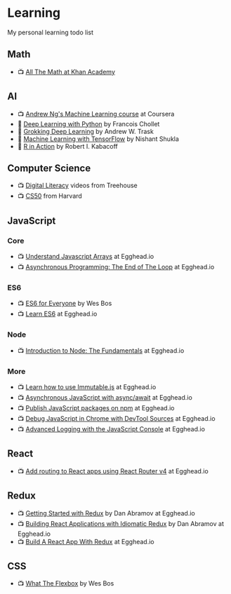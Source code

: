 # Learning
My personal learning todo list


## Math
- 📺 [All The Math at Khan Academy](https://www.khanacademy.org/math/)

## AI
- 📺 [Andrew Ng's Machine Learning course](https://www.coursera.org/learn/machine-learning) at Coursera
- 📔 [Deep Learning with Python](https://www.manning.com/books/deep-learning-with-python) by Francois Chollet
- 📔 [Grokking Deep Learning](https://www.manning.com/books/grokking-deep-learning) by Andrew W. Trask
- 📔 [Machine Learning with TensorFlow](https://www.manning.com/books/machine-learning-with-tensorflow) by Nishant Shukla
- 📔 [R in Action](https://www.manning.com/books/r-in-action-second-edition) by Robert I. Kabacoff

## Computer Science
- 📺 [Digital Literacy](https://teamtreehouse.com/library/topic:digital-literacy) videos from Treehouse
- 📺 [CS50](https://www.edx.org/course/introduction-computer-science-harvardx-cs50x) from Harvard


## JavaScript

### Core
- 📺 [Understand Javascript Arrays](https://egghead.io/courses/understand-javascript-arrays) at Egghead.io
- 📺 [Asynchronous Programming: The End of The Loop](https://egghead.io/courses/asynchronous-programming-the-end-of-the-loop) at Egghead.io

### ES6
- 📺 [ES6 for Everyone](https://es6.io/) by Wes Bos
- 📺 [Learn ES6](https://egghead.io/courses/learn-es6-ecmascript-2015) at Egghead.io

### Node
- 📺 [Introduction to Node: The Fundamentals](https://egghead.io/courses/introduction-to-node-the-fundamentals) at Egghead.io

### More
- 📺 [Learn how to use Immutable.js](https://egghead.io/courses/learn-how-to-use-immutable-js) at Egghead.io
- 📺 [Asynchronous JavaScript with async/await](https://egghead.io/courses/asynchronous-javascript-with-async-await) at Egghead.io
- 📺 [Publish JavaScript packages on npm](https://egghead.io/courses/publish-javascript-packages-on-npm) at Egghead.io
- 📺 [Debug JavaScript in Chrome with DevTool Sources](https://egghead.io/courses/chrome-devtools-sources-panel) at Egghead.io
- 📺 [Advanced Logging with the JavaScript Console](https://egghead.io/courses/js-console-for-power-users) at Egghead.io

## React
- 📺 [Add routing to React apps using React Router v4](https://egghead.io/courses/add-routing-to-react-apps-using-react-router-v4) at Egghead.io


## Redux
- 📺 [Getting Started with Redux](https://egghead.io/courses/getting-started-with-redux) by Dan Abramov at Egghead.io
- 📺 [Building React Applications with Idiomatic Redux](https://egghead.io/courses/building-react-applications-with-idiomatic-redux) by Dan Abramov at Egghead.io
- 📺 [Build A React App With Redux](https://egghead.io/courses/build-a-react-app-with-redux) at Egghead.io

## CSS
- 📺 [What The Flexbox](https://flexbox.io/) by Wes Bos
